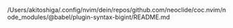 /Users/akitoshiga/.config/nvim/dein/repos/github.com/neoclide/coc.nvim/node_modules/@babel/plugin-syntax-bigint/README.md